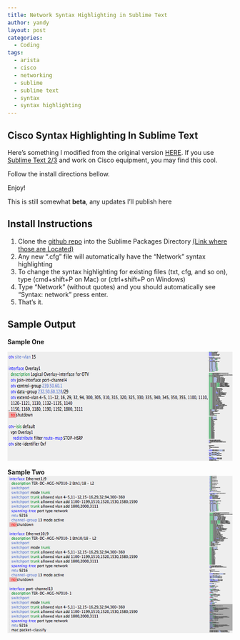 ```yaml
---
title: Network Syntax Highlighting in Sublime Text
author: yandy
layout: post
categories:
  - Coding
tags:
  - arista
  - cisco
  - networking
  - sublime
  - sublime text
  - syntax
  - syntax highlighting
---
```

## Cisco Syntax Highlighting In Sublime Text

Here’s something I modified from the original version <a href="https://github.com/tunnelsup/sublime-cisco-syntax" target="blank">HERE</a>. If you use <a href="http://www.sublimetext.com/2" target="blank">Sublime Text 2/3</a> and work on Cisco equipment, you may find this cool.

Follow the install directions bellow.

Enjoy!

This is still somewhat **beta**, any updates I’ll publish here

## Install Instructions

1. Clone the <a href="https://github.com/IPyandy/sublNetworkSyntax" target="_blank">github repo</a> into the Sublime Packages Directory <a href="http://sublimetext.info/docs/en/basic_concepts.html" target="_blank">(Link where those are Located)</a>
2. Any  new “.cfg” file will automatically have the “Network” syntax highlighting
3. To change the syntax highlighting for existing files (txt, cfg, and so on), type (cmd+shift+P on Mac) or (ctrl+shift+P on Windows)
4. Type “Network” (without quotes) and you should automatically see “Syntax: network” press enter.
5. That’s it.

## Sample Output

**Sample One**

[<img id="img1" title="Sample One" alt="Sample One" src="images/subsample1.png" width="637" height="244" />][4]

**Sample Two** 
[ <img id="img2" title="Sample Two" alt="Sample Two" src="images/subsample2.png" />][5]

 [4]: images/subsample1.png
 [5]: images/subsample2.png